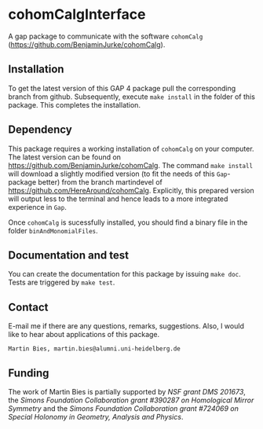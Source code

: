 # cohomCalgInterface
A gap package to communicate with the software `cohomCalg` (https://github.com/BenjaminJurke/cohomCalg).


## Installation

To get the latest version of this GAP 4 package pull the corresponding branch from github. Subsequently, execute `make install` in the folder of this package. This completes the installation.


## Dependency

This package requires a working installation of `cohomCalg` on your computer. The latest version can be found on https://github.com/BenjaminJurke/cohomCalg. The command `make install` will download a slightly modified version (to fit the needs of this `Gap`-package better) from the branch martindevel of https://github.com/HereAround/cohomCalg. Explicitly, this prepared version will output less to the terminal and hence leads to a more integrated experience in `Gap`.

Once `cohomCalg` is sucessfully installed, you should find a binary file in the folder `binAndMonomialFiles`.


## Documentation and test

You can create the documentation for this package by issuing `make doc`. Tests are triggered by `make test`.


## Contact

E-mail me if there are any questions, remarks, suggestions. Also, I would like to hear about applications of this package.

`Martin Bies, martin.bies@alumni.uni-heidelberg.de`


## Funding

The work of Martin Bies is partially supported by *NSF grant DMS 201673*, the *Simons Foundation Collaboration grant #390287 on Homological Mirror Symmetry* and the *Simons Foundation Collaboration grant #724069 on Special Holonomy in Geometry, Analysis and Physics*. 

